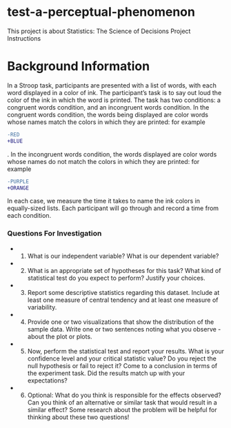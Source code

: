 # test-a-perceptual-phenomenon

This project is about Statistics: The Science of Decisions Project Instructions


# Background Information

In a Stroop task, participants are presented with a list of words, with each word displayed in a color of ink. The participant’s task is to say out loud the color of the ink in which the word is printed. The task has two conditions: a congruent words condition, and an incongruent words condition. In the congruent words condition, the words being displayed are color words whose names match the colors in which they are printed: for example 
```diff
-RED 
+BLUE
```
. In the incongruent words condition, the words displayed are color words whose names do not match the colors in which they are printed: for example
```diff
-PURPLE 
+ORANGE
```
In each case, we measure the time it takes to name the ink colors in equally-sized lists. 
Each participant will go through and record a time from each condition.


### Questions For Investigation


- 1. What is our independent variable? What is our dependent variable?
- 2. What is an appropriate set of hypotheses for this task? What kind of statistical test do you expect to perform? Justify your choices.
- 3. Report some descriptive statistics regarding this dataset. Include at least one measure of central tendency and at least one measure of variability.
- 4. Provide one or two visualizations that show the distribution of the sample data. Write one or two sentences noting what you observe - about the plot or plots.
- 5. Now, perform the statistical test and report your results. What is your confidence level and your critical statistic value? Do you reject the null hypothesis or fail to reject it? Come to a conclusion in terms of the experiment task. Did the results match up with your expectations?
- 6. Optional: What do you think is responsible for the effects observed? Can you think of an alternative or similar task that would result in a similar effect? Some research about the problem will be helpful for thinking about these two questions!
